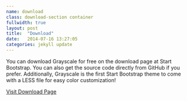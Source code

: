 ```yaml
---
name: download
class: download-section container
fullwidth: true
layout: post
title:  "Download"
date:   2014-07-16 13:27:05
categories: jekyll update
---
```

You can download Grayscale for free on the download page at Start Bootstrap. You can also get the source code directly from GitHub if you prefer. Additionally, Grayscale is the first Start Bootstrap theme to come with a LESS file for easy color customization!

<a href="http://startbootstrap.com/grayscale" class="btn btn-default btn-lg">Visit Download Page</a>
